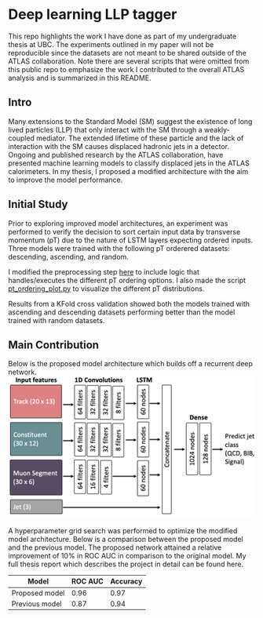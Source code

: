 # Deep learning LLP tagger
This repo highlights the work I have done as part of my undergraduate thesis at UBC. The experiments outlined in my paper will not be reproducible since the datasets are not meant to be shared outside of the ATLAS collaboration. Note there are several scripts that were omitted from this public repo to emphasize the work I contributed to the overall ATLAS analysis and is summarized in this README.

## Intro
Many extensions to the Standard Model (SM) suggest the existence of long lived particles (LLP) that only interact with the SM through a weakly-coupled mediator. The extended lifetime of these particle and the lack of interaction with the SM causes displaced hadronic jets in a detector. Ongoing and published research by the ATLAS collaboration, have presented machine learning models to classify displaced jets in the ATLAS calorimeters. In my thesis, I proposed a modified architecture with the aim to improve the model performance.

## Initial Study
Prior to exploring improved model architectures, an experiment was performed to verify the decision to sort certain input data by transverse momentum (pT) due to the nature of LSTM layers expecting ordered inputs. Three models were trained with the following pT orderered datasets: descending, ascending, and random. 

I modified the preprocessing step [here](https://github.com/rdesc/deep-learning-llp-tagger/blob/master/pre_process.py#L126) to include logic that handles/executes the different pT ordering options. I also made the script [pt_ordering_plot.py](https://github.com/rdesc/deep-learning-llp-tagger/blob/master/pt_ordering_plot.py) to visualize the different pT distributions.

Results from a KFold cross validation showed both the models trained with ascending and descending datasets performing better than the model trained with random datasets.

## Main Contribution
Below is the proposed model architecture which builds off a recurrent deep network.
![](https://github.com/rdesc/deep-learning-llp-tagger/blob/master/thesis_files/new_arch.png)

A hyperparameter grid search was performed to optimize the modified model architecture. Below is a comparison between the proposed model and the previous model. The proposed network attained a relative improvement of 10% in ROC AUC in comparison to the original model. My full thesis report which describes the project in detail can be found here.

| Model  | ROC AUC | Accuracy |
| ------------- | ------------- | ------------- |
| Proposed model  |  0.96  |  0.97  |
| Previous model | 0.87 | 0.94 |
